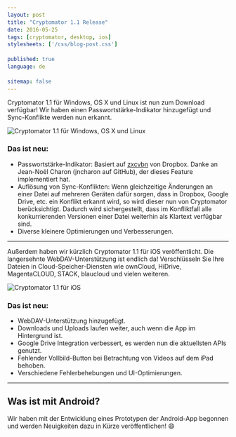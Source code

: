 ```yaml
---
layout: post
title: "Cryptomator 1.1 Release"
date: 2016-05-25
tags: [cryptomator, desktop, ios]
stylesheets: ['/css/blog-post.css']

published: true
language: de

sitemap: false
---
```

Cryptomator 1.1 für Windows, OS X und Linux ist nun zum Download verfügbar! Wir haben einen Passwortstärke-Indikator hinzugefügt und Sync-Konflikte werden nun erkannt.

<img class="img-responsive center-block" src="/img/blog/Cryptomator%201-1.png" srcset="/img/blog/Cryptomator%201-1.png 1x, /img/blog/Cryptomator%201-1@2x.png 2x" alt="Cryptomator 1.1 für Windows, OS X und Linux" />

### Das ist neu:
- Passwortstärke-Indikator: Basiert auf <a href="https://blogs.dropbox.com/tech/2012/04/zxcvbn-realistic-password-strength-estimation/" target="_blank">zxcvbn</a> von Dropbox. Danke an Jean-Noël Charon (jncharon auf GitHub), der dieses Feature implementiert hat.
- Auflösung von Sync-Konflikten: Wenn gleichzeitige Änderungen an einer Datei auf mehreren Geräten dafür sorgen, dass in Dropbox, Google Drive, etc. ein Konflikt erkannt wird, so wird dieser nun von Cryptomator berücksichtigt. Dadurch wird sichergestellt, dass im Konfliktfall alle konkurrierenden Versionen einer Datei weiterhin als Klartext verfügbar sind.
- Diverse kleinere Optimierungen und Verbesserungen.

<hr/>

Außerdem haben wir kürzlich Cryptomator 1.1 für iOS veröffentlicht. Die langersehnte WebDAV-Unterstützung ist endlich da! Verschlüsseln Sie Ihre Dateien in Cloud-Speicher-Diensten wie ownCloud, HiDrive, MagentaCLOUD, STACK, blaucloud und vielen weiteren.

<img class="img-responsive center-block" src="/img/blog/Cryptomator%201-1%20for%20iOS.png" srcset="/img/blog/Cryptomator%201-1%20for%20iOS.png 1x, /img/blog/Cryptomator%201-1%20for%20iOS@2x.png 2x" alt="Cryptomator 1.1 für iOS" />

### Das ist neu:
- WebDAV-Unterstützung hinzugefügt.
- Downloads und Uploads laufen weiter, auch wenn die App im Hintergrund ist.
- Google Drive Integration verbessert, es werden nun die aktuellsten APIs genutzt.
- Fehlender Vollbild-Button bei Betrachtung von Videos auf dem iPad behoben.
- Verschiedene Fehlerbehebungen und UI-Optimierungen.

<hr/>

## Was ist mit Android?
Wir haben mit der Entwicklung eines Prototypen der Android-App begonnen und werden Neuigkeiten dazu in Kürze veröffentlichen! :smile:
